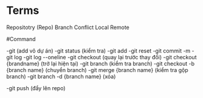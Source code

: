 # Terms

Repositotry (Repo) 
Branch
Conflict
Local
Remote

#Command

-git   (add vô dự án)
-git status (kiểm tra)
-git add 
-git reset
-git commit -m
-git log
-git log --oneline
-git checkout (quay lại trước thay đổi)
-git checkout {brandname} (trở lại hiện tại)
-git branch (kiểm tra branch)
-git checkout -b {branch name} (chuyển branch)
-git merge {branch name} (kiểm tra gộp branch)
-git branch -d {branch name} (xóa)

-git push (đẩy lên repo)
